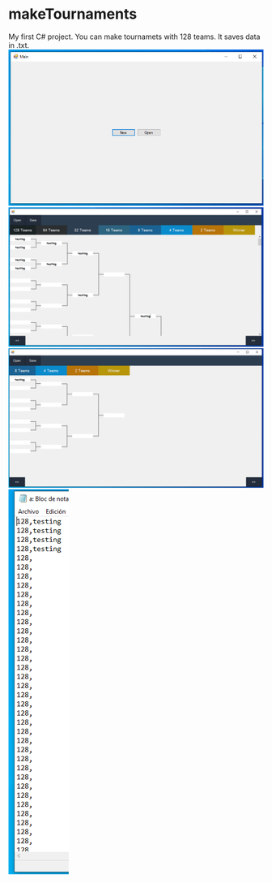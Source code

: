 # makeTournaments
My first C# project. You can make tournamets with 128 teams. It saves data in .txt.
<img src="imgREADME1.PNG">
<img src="imgREADME2.PNG">
<img src="imgREADME3.PNG">
<img src="imgREADME4.PNG">
